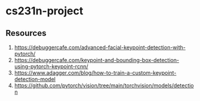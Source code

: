 # cs231n-project
## Resources
1. https://debuggercafe.com/advanced-facial-keypoint-detection-with-pytorch/
2. https://debuggercafe.com/keypoint-and-bounding-box-detection-using-pytorch-keypoint-rcnn/
3. https://www.adagger.com/blog/how-to-train-a-custom-keypoint-detection-model
4. https://github.com/pytorch/vision/tree/main/torchvision/models/detection
